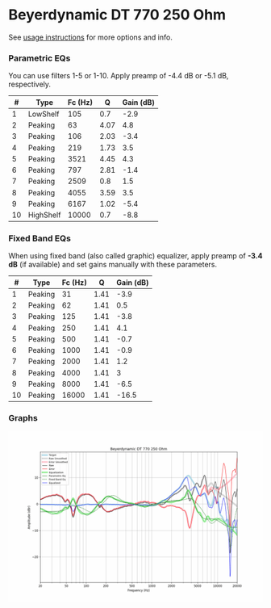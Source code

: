 # Beyerdynamic DT 770 250 Ohm
See [usage instructions](https://github.com/jaakkopasanen/AutoEq#usage) for more options and info.

### Parametric EQs
You can use filters 1-5 or 1-10. Apply preamp of -4.4 dB or -5.1 dB, respectively.

|   # | Type      |   Fc (Hz) |    Q |   Gain (dB) |
|-----|-----------|-----------|------|-------------|
|   1 | LowShelf  |       105 | 0.7  |        -2.9 |
|   2 | Peaking   |        63 | 4.07 |         4.8 |
|   3 | Peaking   |       106 | 2.03 |        -3.4 |
|   4 | Peaking   |       219 | 1.73 |         3.5 |
|   5 | Peaking   |      3521 | 4.45 |         4.3 |
|   6 | Peaking   |       797 | 2.81 |        -1.4 |
|   7 | Peaking   |      2509 | 0.8  |         1.5 |
|   8 | Peaking   |      4055 | 3.59 |         3.5 |
|   9 | Peaking   |      6167 | 1.02 |        -5.4 |
|  10 | HighShelf |     10000 | 0.7  |        -8.8 |

### Fixed Band EQs
When using fixed band (also called graphic) equalizer, apply preamp of **-3.4 dB** (if available) and set gains manually with these parameters.

|   # | Type    |   Fc (Hz) |    Q |   Gain (dB) |
|-----|---------|-----------|------|-------------|
|   1 | Peaking |        31 | 1.41 |        -3.9 |
|   2 | Peaking |        62 | 1.41 |         0.5 |
|   3 | Peaking |       125 | 1.41 |        -3.8 |
|   4 | Peaking |       250 | 1.41 |         4.1 |
|   5 | Peaking |       500 | 1.41 |        -0.7 |
|   6 | Peaking |      1000 | 1.41 |        -0.9 |
|   7 | Peaking |      2000 | 1.41 |         1.2 |
|   8 | Peaking |      4000 | 1.41 |         3   |
|   9 | Peaking |      8000 | 1.41 |        -6.5 |
|  10 | Peaking |     16000 | 1.41 |       -16.5 |

### Graphs
![](./Beyerdynamic%20DT%20770%20250%20Ohm.png)
